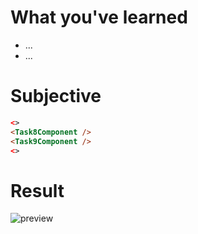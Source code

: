 # What you've learned

-   ...
-   ...

# Subjective

```html
<>
<Task8Component />
<Task9Component />
<>
```

# Result

![preview](./image.png)
